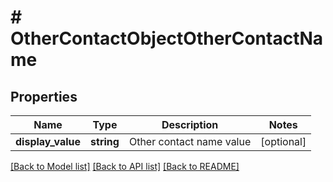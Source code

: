 # # OtherContactObjectOtherContactName

## Properties

Name | Type | Description | Notes
------------ | ------------- | ------------- | -------------
**display_value** | **string** | Other contact name value | [optional]

[[Back to Model list]](../../README.md#models) [[Back to API list]](../../README.md#endpoints) [[Back to README]](../../README.md)

